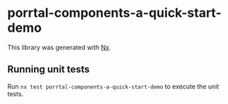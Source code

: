 # porrtal-components-a-quick-start-demo

This library was generated with [Nx](https://nx.dev).

## Running unit tests

Run `nx test porrtal-components-a-quick-start-demo` to execute the unit tests.
